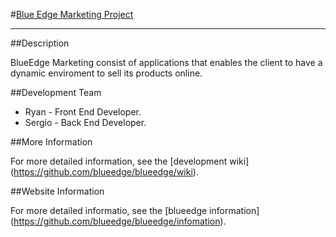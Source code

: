 #[Blue Edge Marketing Project](http://blueedge.us)
***
##Description

BlueEdge Marketing consist of applications that enables the client to have a dynamic enviroment to sell its products online.

##Development Team

* Ryan - Front End Developer.
* Sergio - Back End Developer.

##More Information

For more detailed information, see the [development wiki] (https://github.com/blueedge/blueedge/wiki).

##Website Information

For more detailed informatio, see the [blueedge information] (https://github.com/blueedge/blueedge/infomation).


